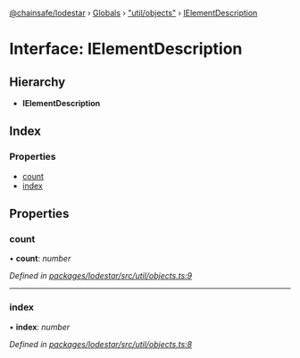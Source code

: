 [@chainsafe/lodestar](../README.md) › [Globals](../globals.md) › ["util/objects"](../modules/_util_objects_.md) › [IElementDescription](_util_objects_.ielementdescription.md)

# Interface: IElementDescription

## Hierarchy

* **IElementDescription**

## Index

### Properties

* [count](_util_objects_.ielementdescription.md#count)
* [index](_util_objects_.ielementdescription.md#index)

## Properties

###  count

• **count**: *number*

*Defined in [packages/lodestar/src/util/objects.ts:9](https://github.com/ChainSafe/lodestar/blob/9eb50dc78/packages/lodestar/src/util/objects.ts#L9)*

___

###  index

• **index**: *number*

*Defined in [packages/lodestar/src/util/objects.ts:8](https://github.com/ChainSafe/lodestar/blob/9eb50dc78/packages/lodestar/src/util/objects.ts#L8)*
